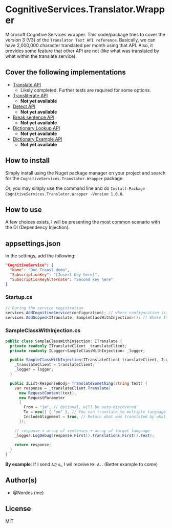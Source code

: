 # CognitiveServices.Translator.Wrapper
Microsoft Cognitive Services wrapper. This code/package tries to cover the version 3 (V3) of the `Translator Text API reference`. Basically, we can have 2,000,000 character translated per month using that API. Also, it provides some feature that other API are not (like what was translated by what within the translate service).

## Cover the following implementations
- [Translate API](https://docs.microsoft.com/en-us/azure/cognitive-services/translator/reference/v3-0-translate?tabs=curl)
    - Likely completed. Further tests are required for some options.
- [Transliterate API](https://docs.microsoft.com/en-us/azure/cognitive-services/translator/reference/v3-0-transliterate?tabs=curl)
    - **Not yet available**
- [Detect API](https://docs.microsoft.com/en-us/azure/cognitive-services/translator/reference/v3-0-detect?tabs=curl)
    - **Not yet available**
- [Break sentence API](https://docs.microsoft.com/en-us/azure/cognitive-services/translator/reference/v3-0-break-sentence?tabs=curl)
    - **Not yet available**
- [Dictionary Lookup API](https://docs.microsoft.com/en-us/azure/cognitive-services/translator/reference/v3-0-dictionary-lookup?tabs=curl)
    - **Not yet available**
- [Dictionary Example API](https://docs.microsoft.com/en-us/azure/cognitive-services/translator/reference/v3-0-dictionary-examples?tabs=curl)
    - **Not yet available**
## How to install
Simply install using the Nuget package manager on your project and search for the `CognitiveServices.Translator.Wrapper` package.

Or, you may simply use the command line and do `Install-Package CognitiveServices.Translator.Wrapper -Version 1.0.0`.

## How to use
A few choices exists, I will be presenting the most common scenario with the DI (Dependency Injection).

## appsettings.json
In the settings, add the following: 
```json
"CognitiveService": {
  "Name": "Doc_Transl_demo",
  "SubscriptionKey": "[Insert Key here]",
  "SubscriptionKeyAlternate": "Second key here"
}
```

### Startup.cs
```csharp
// During the service registration
services.AddCognitiveService(configuration); // where configuration is IConfiguration
services.AddScoped<ITranslate, SampleClassWithInjection>(); // Where ITranslate is your own interface, not something required.
```

### SampleClassWithInjection.cs
```csharp
public class SampleClassWithInjection: ITranslate {
  private readonly ITranslateClient _translateClient;
  private readonly ILogger<SampleClassWithInjection> _logger;

  public SampleClassWithInjection(ITranslateClient translateClient, ILogger<SampleClassWithInjection> logger) {
    _translateClient = translateClient;
    _logger = logger;
  }

  public IList<ResponseBody> TranslateSomething(string text) {
    var response = _translateClient.Translate(
      new RequestContent(text),
      new RequestParameter
      {
        From = "ja", // Optional, will be auto-discovered
        To = new[] { "en" }, // You can translate to multiple language at once.
        IncludeAlignment = true, // Return what was translated by what. (see documentation)
      });

    // response = array of sentenses + array of target language
    _logger.LogDebug(response.First().Translations.First().Text);
    
    return response;
  }
}
```

**By example**: If I send `Aさん`, I wil receive `Mr.A.`. (Better example to come)

## Author(s)
- @Nordes (me)

## License
MIT
